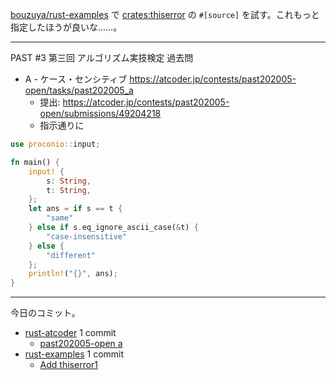 [bouzuya/rust-examples] で [crates:thiserror] の `#[source]` を試す。これもっと指定したほうが良いな……。

---

PAST #3 第三回 アルゴリズム実技検定 過去問

- A - ケース・センシティブ
  <https://atcoder.jp/contests/past202005-open/tasks/past202005_a>
  - 提出: <https://atcoder.jp/contests/past202005-open/submissions/49204218>
  - 指示通りに

```rust
use proconio::input;

fn main() {
    input! {
        s: String,
        t: String,
    };
    let ans = if s == t {
        "same"
    } else if s.eq_ignore_ascii_case(&t) {
        "case-insensitive"
    } else {
        "different"
    };
    println!("{}", ans);
}
```

---

今日のコミット。

- [rust-atcoder](https://github.com/bouzuya/rust-atcoder) 1 commit
  - [past202005-open a](https://github.com/bouzuya/rust-atcoder/commit/ee84845a0adfb3524a6d8d00b24dacc0138801e7)
- [rust-examples](https://github.com/bouzuya/rust-examples) 1 commit
  - [Add thiserror1](https://github.com/bouzuya/rust-examples/commit/d47f618334d23af889d60d7b0451722f54ff9e64)

[bouzuya/rust-examples]: https://github.com/bouzuya/rust-examples
[crates:thiserror]: https://crates.io/crates/thiserror
